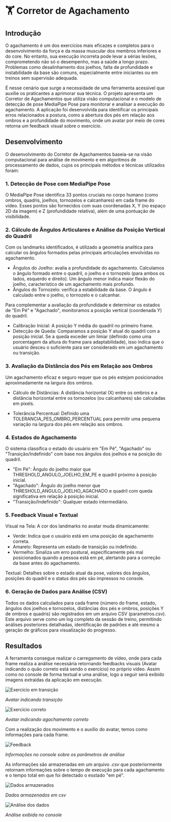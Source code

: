 # 🏋️ Corretor de Agachamento

## Introdução

O agachamento é um dos exercícios mais eficazes e completos para o desenvolvimento da força e da massa muscular dos membros inferiores e do core. No entanto, sua execução incorreta pode levar a sérias lesões, comprometendo não só o desempenho, mas a saúde a longo prazo. Problemas como desalinhamento dos joelhos, falta de profundidade e instabilidade da base são comuns, especialmente entre iniciantes ou em treinos sem supervisão adequada.

É nesse cenário que surge a necessidade de uma ferramenta acessível que auxilie os praticantes a aprimorar sua técnica. O projeto apresenta um Corretor de Agachamentos que utiliza visão computacional e o modelo de detecção de pose MediaPipe Pose para monitorar e analisar a execução do agachamento. A aplicação foi desenvolvida para identificar os principais erros relacionados a postura, como a abertura dos pés em relação aos ombros e a profundidade do movimento, onde um avatar por meio de cores retorna um feedback visual sobre o exercício.

## Desenvolvimento

O desenvolvimento do Corretor de Agachamentos baseia-se na visão computacional para análise de movimento e em algoritmos de processamento de dados, cujos os principais métodos e técnicas utilizados foram:

### 1. Detecção de Pose com MediaPipe Pose

O MediaPipe Pose identifica 33 pontos cruciais no corpo humano (como ombros, quadris, joelhos, tornozelos e calcanhares) em cada frame do vídeo. Esses pontos são fornecidos com suas coordenadas X, Y (no espaço 2D da imagem) e Z (profundidade relativa), além de uma pontuação de visibilidade.

### 2. Cálculo de Ângulos Articulares e Análise da Posição Vertical do Quadril

Com os landmarks identificados, é utilizado a geometria analítica para calcular os ângulos formados pelas principais articulações envolvidas no agachamento.

  * Ângulos do Joelho: avalia a profundidade do agachamento. Calculamos o ângulo formado entre o quadril, o joelho e o tornozelo (para ambos os lados, esquerdo e direito). Um ângulo menor indica maior flexão do joelho, característico de um agachamento mais profundo.
  * Ângulos do Tornozelo: verifica a estabilidade da base. O ângulo é calculado entre o joelho, o tornozelo e o calcanhar.

Para complementar a avaliação da profundidade e determinar os estados de "Em Pé" e "Agachado", monitoramos a posição vertical (coordenada Y) do quadril.

 * Calibração Inicial: A posição Y média do quadril no primeiro frame.
 * Detecção de Queda: Comparamos a posição Y atual do quadril com a posição inicial. Se a queda exceder um limiar (definido como uma porcentagem da altura do frame para adaptabilidade), isso indica que o usuário desceu o suficiente para ser considerado em um agachamento ou transição.

### 3. Avaliação da Distância dos Pés em Relação aos Ombros

Um agachamento eficaz e seguro requer que os pés estejam posicionados aproximadamente na largura dos ombros.

 * Cálculo de Distâncias: A distância horizontal (X) entre os ombros e a distância horizontal entre os tornozelos (ou calcanhares) são calculadas em pixels.

 * Tolerância Percentual: Definido uma TOLERANCIA_PES_OMBRO_PERCENTUAL para permitir uma pequena variação na largura dos pés em relação aos ombros.

### 4. Estados do Agachamento

O sistema classifica o estado do usuário em "Em Pé", "Agachado" ou "Transição/Indefinido" com base nos ângulos dos joelhos e na posição do quadril.

 * "Em Pé": Ângulo do joelho maior que THRESHOLD_ANGULO_JOELHO_EM_PE e quadril próximo à posição inicial.
 * "Agachado": Ângulo do joelho menor que THRESHOLD_ANGULO_JOELHO_AGACHADO e quadril com queda significativa em relação à posição inicial.
 * "Transição/Indefinido": Qualquer estado intermediário.

### 5. Feedback Visual e Textual

Visual na Tela: A cor dos landmarks no avatar muda dinamicamente:

 * Verde: Indica que o usuário está em uma posição de agachamento correta.
 * Amarelo: Representa um estado de transição ou indefinido.
 * Vermelho: Sinaliza um erro postural, especificamente pés mal posicionados quando a pessoa está em pé, alertando para a correção da base antes do agachamento.

Textual: Detalhes sobre o estado atual da pose, valores dos ângulos, posições do quadril e o status dos pés são impressos no console.

### 6. Geração de Dados para Análise (CSV)

Todos os dados calculados para cada frame (número do frame, estado, ângulos dos joelhos e tornozelos, distâncias dos pés e ombros, posições Y de ombros e quadris) são registrados em um arquivo CSV (parametros.csv). Este arquivo serve como um log completo da sessão de treino, permitindo análises posteriores detalhadas, identificação de padrões e até mesmo a geração de gráficos para visualização do progresso.

## Resultados

A ferramenta consegue realizar o carregamento de vídeo, onde para cada frame realiza a análise necessária retornando feedbacks visuais (Avatar indicando o quão correto está sendo o exercício) no próprio vídeo. Assim como no console de forma textual e uma análise, logo a seguir será exibido imagens extraídas da aplicação em execução.

![Exercício em transição](https://github.com/SidneyJunior01234/Corretor_Agachamento/blob/main/relatorios/imagens/avatar_trasicao.png?raw=true)

*Avatar indicando transição*

![Exercício correto](https://github.com/SidneyJunior01234/Corretor_Agachamento/blob/main/relatorios/imagens/avatar_correto.png?raw=true)

*Avatar indicando agachamento correto*

Com a realização dos movimento e o auxílio do avatar, temos como informações para cada frame.

![Feedback](https://github.com/SidneyJunior01234/Corretor_Agachamento/blob/main/relatorios/imagens/feedback.png?raw=true)

*Informações no console sobre os parâmetros de análise*

As informações são armazenadas em um arquivo *.csv* que posteriormente retornam informações sobre o tempo de execução para cada agachamento e o tempo total em que foi detectado o esstado "em pé".

![Dados armazenados](https://github.com/SidneyJunior01234/Corretor_Agachamento/blob/main/relatorios/imagens/dados%20salvos.png?raw=true)

*Dados armazenados em csv*

![Análise dos dados](https://github.com/SidneyJunior01234/Corretor_Agachamento/blob/main/relatorios/imagens/analise.png?raw=true)

*Análise exibida no console*


